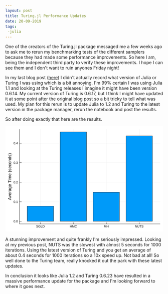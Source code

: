 ```yaml
---
layout: post
title: Turing.jl Performance Updates
date: 20-09-2019
tags:
 -julia
---
```


One of the creators of the Turing.jl package messaged me a few weeks ago to ask me to rerun my benchmarking tests of the different samplers because they had made some performance improvements. So here I am, being the independent third party to verify these improvements. I hope I can see them and I don't want to ruin anyones Friday night!

In my last blog post ([here](http://dm13450.github.io/2019/04/10/Turing-Sampling-Speed.html)) I didn't actually record what version of Julia or Turing I was using which is a bit annoying. I'm 99% certain I was using Julia 1.1 and looking at the  Turing releases I imagine it might have been version  0.6.14. My current version of Turing is 0.6.17, but I think I might have updated it at some point after the original blog post so a bit tricky to tell what was used. My plan for this rerun is to update Julia to 1.2 and Turing to the latest version in the package manager, rerun the notebook and post the results. 

So after doing exactly that here are the results. 

![svg](/assets/turing-redo.svg)

A stunning improvement and quite frankly I'm seriously impressed. Looking at my previous post, NUTS was the slowest with almost 5 seconds for 1000 iterations. Using the latest version of Turing and you get an average of about 0.4 seconds for 1000 iterations so a 10x speed up. Not bad at all! So well done to the Turing team, really knocked it out the park with these latest updates. 

In conclusion it looks like  Julia 1.2 and Turing 0.6.23 have resulted in a massive performance update for the package and I'm looking forward to where it goes next. 


